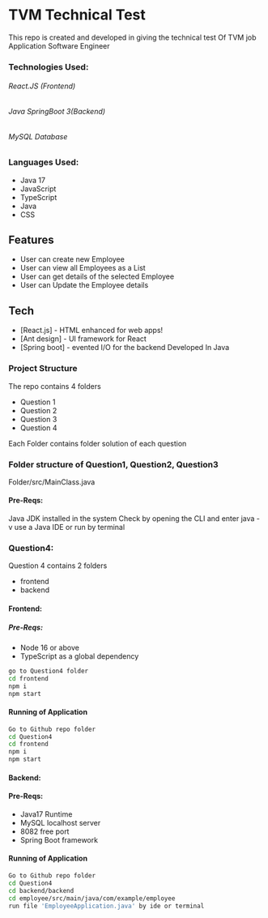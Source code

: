 # TVM Technical Test

This repo is created and developed in giving the technical test Of TVM job Application Software Engineer

### Technologies Used:

###### React.JS (Frontend)

###### Java SpringBoot 3(Backend)

###### MySQL Database

### Languages Used:

- Java 17
- JavaScript
- TypeScript
- Java
- CSS

## Features

- User can create new Employee
- User can view all Employees as a List
- User can get details of the selected Employee
- User can Update the Employee details

## Tech

- [React.js] - HTML enhanced for web apps!
- [Ant design] - UI framework for React
- [Spring boot] - evented I/O for the backend Developed In Java

### Project Structure

The repo contains 4 folders

- Question 1
- Question 2
- Question 3
- Question 4

Each Folder contains folder solution of each question

### Folder structure of Question1, Question2, Question3

Folder/src/MainClass.java

#### Pre-Reqs:

Java JDK installed in the system
Check by opening the CLI and enter java -v
use a Java IDE or run by terminal

### Question4:

Question 4 contains 2 folders

- frontend
- backend

#### Frontend:

##### Pre-Reqs:

- Node 16 or above
- TypeScript as a global dependency

```sh
go to Question4 folder
cd frontend
npm i
npm start
```

#### Running of Application

```sh
Go to Github repo folder
cd Question4
cd frontend
npm i
npm start
```

#### Backend:

#### Pre-Reqs:

- Java17 Runtime
- MySQL localhost server
- 8082 free port
- Spring Boot framework

#### Running of Application

```sh
Go to Github repo folder
cd Question4
cd backend/backend
cd employee/src/main/java/com/example/employee
run file 'EmployeeApplication.java' by ide or terminal

```
